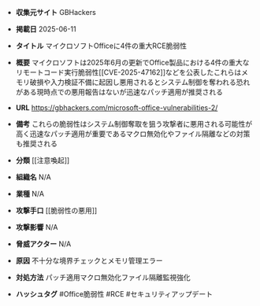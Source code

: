 - **収集元サイト**
GBHackers

- **掲載日**
2025-06-11

- **タイトル**
マイクロソフトOfficeに4件の重大RCE脆弱性

- **概要**
マイクロソフトは2025年6月の更新でOffice製品における4件の重大なリモートコード実行脆弱性[[CVE-2025-47162]]などを公表したこれらはメモリ破損や入力検証不備に起因し悪用されるとシステム制御を奪われる恐れがある現時点での悪用報告はないが迅速なパッチ適用が推奨される

- **URL**
https://gbhackers.com/microsoft-office-vulnerabilities-2/

- **備考**
これらの脆弱性はシステム制御奪取を狙う攻撃者に悪用される可能性が高く迅速なパッチ適用が重要であるマクロ無効化やファイル隔離などの対策も推奨される

- **分類**
[[注意喚起]]

- **組織名**
N/A

- **業種**
N/A

- **攻撃手口**
[[脆弱性の悪用]]

- **攻撃影響**
N/A

- **脅威アクター**
N/A

- **原因**
不十分な境界チェックとメモリ管理エラー

- **対処方法**
パッチ適用マクロ無効化ファイル隔離監視強化

- **ハッシュタグ**
#Office脆弱性 #RCE #セキュリティアップデート
